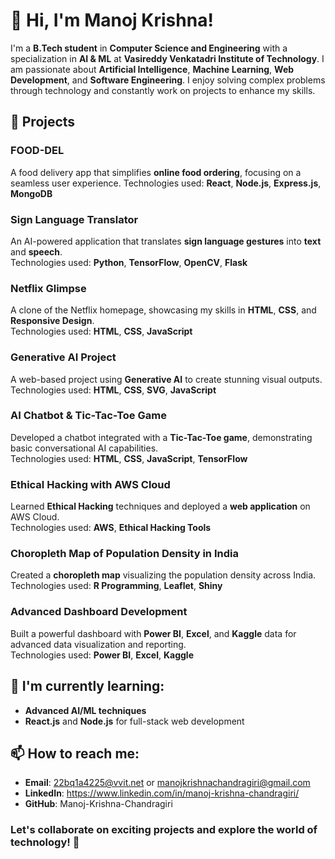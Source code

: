 # 👋 Hi, I'm Manoj Krishna!

I'm a **B.Tech student** in **Computer Science and Engineering** with a specialization in **AI & ML** at **Vasireddy Venkatadri Institute of Technology**. I am passionate about **Artificial Intelligence**, **Machine Learning**, **Web Development**, and **Software Engineering**. I enjoy solving complex problems through technology and constantly work on projects to enhance my skills.

## 🚀 Projects
### **FOOD-DEL**
A food delivery app that simplifies **online food ordering**, focusing on a seamless user experience.
Technologies used: **React**, **Node.js**, **Express.js**, **MongoDB** 
    
### **Sign Language Translator**
An AI-powered application that translates **sign language gestures** into **text** and **speech**.  
Technologies used: **Python**, **TensorFlow**, **OpenCV**, **Flask**  

### **Netflix Glimpse**
A clone of the Netflix homepage, showcasing my skills in **HTML**, **CSS**, and **Responsive Design**.  
Technologies used: **HTML**, **CSS**, **JavaScript**  

### **Generative AI Project**
A web-based project using **Generative AI** to create stunning visual outputs.  
Technologies used: **HTML**, **CSS**, **SVG**, **JavaScript**  

### **AI Chatbot & Tic-Tac-Toe Game**
Developed a chatbot integrated with a **Tic-Tac-Toe game**, demonstrating basic conversational AI capabilities.  
Technologies used: **HTML**, **CSS**, **JavaScript**, **TensorFlow**  

### **Ethical Hacking with AWS Cloud**
Learned **Ethical Hacking** techniques and deployed a **web application** on AWS Cloud.  
Technologies used: **AWS**, **Ethical Hacking Tools**  

### **Choropleth Map of Population Density in India**
Created a **choropleth map** visualizing the population density across India.  
Technologies used: **R Programming**, **Leaflet**, **Shiny**  

### **Advanced Dashboard Development**
Built a powerful dashboard with **Power BI**, **Excel**, and **Kaggle** data for advanced data visualization and reporting.  
Technologies used: **Power BI**, **Excel**, **Kaggle**  

## 🌱 I'm currently learning:
- **Advanced AI/ML techniques**
- **React.js** and **Node.js** for full-stack web development

## 📫 How to reach me:
- **Email**: 22bq1a4225@vvit.net or manojkrishnachandragiri@gmail.com
- **LinkedIn**: https://www.linkedin.com/in/manoj-krishna-chandragiri/
- **GitHub**: Manoj-Krishna-Chandragiri

### Let's collaborate on exciting projects and explore the world of technology! 🚀
